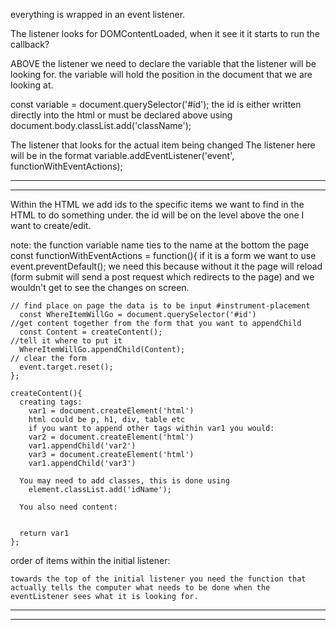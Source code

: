 everything is wrapped in an event listener.

The listener looks for DOMContentLoaded, when it see it it starts to run the callback?

ABOVE the listener we need to declare the variable that the listener will be looking for.  the variable will hold the position in the document that we are looking at.

const variable = document.querySelector('#id'); the id is either written directly into the html or must be declared above using document.body.classList.add('className');

The listener that looks for the actual item being changed
  The listener here will be in the format variable.addEventListener('event', functionWithEventActions);

_______________________________________________________________________________
_______________________________________________________________________________
Within the HTML we add ids to the specific items we want to find in the HTML to do something under.  the id will be on the level above the one I want to create/edit.

note: the function variable name ties to the name at the bottom the page
  const functionWithEventActions = function(){
    if it is a form we want to use event.preventDefault(); we need this because without it the page will reload (form submit will send a post request which redirects to the page) and we wouldn't get to see the changes on screen.  

    // find place on page the data is to be input #instrument-placement
      const WhereItemWillGo = document.querySelector('#id')
    //get content together from the form that you want to appendChild
      const Content = createContent();
    //tell it where to put it
      WhereItemWillGo.appendChild(Content);
    // clear the form
      event.target.reset();
    };

    createContent(){
      creating tags:
        var1 = document.createElement('html')
        html could be p, h1, div, table etc
        if you want to append other tags within var1 you would:
        var2 = document.createElement('html')
        var1.appendChild('var2')
        var3 = document.createElement('html')
        var1.appendChild('var3')

      You may need to add classes, this is done using
        element.classList.add('idName');

      You also need content:


      return var1
    };

order of items within the initial listener:


    towards the top of the initial listener you need the function that actually tells the computer what needs to be done when the eventListener sees what it is looking for.




___________________________________________________________________________________
___________________________________________________________________________________
